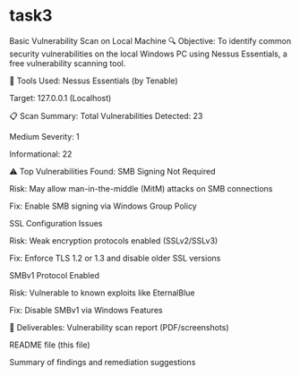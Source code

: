 # task3

Basic Vulnerability Scan on Local Machine
🔍 Objective:
To identify common security vulnerabilities on the local Windows PC using Nessus Essentials, a free vulnerability scanning tool.

🧰 Tools Used:
Nessus Essentials (by Tenable)

Target: 127.0.0.1 (Localhost)

📋 Scan Summary:
Total Vulnerabilities Detected: 23

Medium Severity: 1

Informational: 22

⚠️ Top Vulnerabilities Found:
SMB Signing Not Required

Risk: May allow man-in-the-middle (MitM) attacks on SMB connections

Fix: Enable SMB signing via Windows Group Policy

SSL Configuration Issues

Risk: Weak encryption protocols enabled (SSLv2/SSLv3)

Fix: Enforce TLS 1.2 or 1.3 and disable older SSL versions

SMBv1 Protocol Enabled

Risk: Vulnerable to known exploits like EternalBlue

Fix: Disable SMBv1 via Windows Features

📝 Deliverables:
Vulnerability scan report (PDF/screenshots)

README file (this file)

Summary of findings and remediation suggestions
